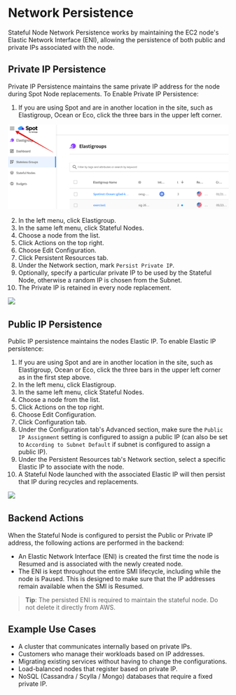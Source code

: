 # Network Persistence

Stateful Node Network Persistence works by maintaining the EC2 node's Elastic Network Interface (ENI), allowing the persistence of both public and private IPs associated with the node.

## Private IP Persistence

Private IP Persistence maintains the same private IP address for the node during Spot Node replacements. To Enable Private IP Persistence:

1. If you are using Spot and are in another location in the site, such as Elastigroup, Ocean or Eco, click the three bars in the upper left corner.

<img src="/connect-your-cloud-provider/_media/connect-additional-account-002.png" />

2. In the left menu, click Elastigroup.
3. In the same left menu, click Stateful Nodes.
4. Choose a node from the list.
5. Click Actions on the top right.
6. Choose Edit Configuration.
7. Click Persistent Resources tab.
8. Under the Network section, mark `Persist Private IP`.
9. Optionally, specify a particular private IP to be used by the Stateful Node, otherwise a random IP is chosen from the Subnet.
10. The Private IP is retained in every node replacement.

<img src="/managed-instance/_media/network-persistence-01.png" />

## Public IP Persistence

Public IP persistence maintains the nodes Elastic IP. To enable Elastic IP persistence:

1. If you are using Spot and are in another location in the site, such as Elastigroup, Ocean or Eco, click the three bars in the upper left corner as in the first step above.
2. In the left menu, click Elastigroup.
3. In the same left menu, click Stateful Nodes.
4. Choose a node from the list.
5. Click Actions on the top right.
6. Choose Edit Configuration.
7. Click Configuration tab.
8. Under the Configuration tab's Advanced section, make sure the `Public IP Assignment` setting is configured to assign a public IP (can also be set to `According to Subnet Default` if subnet is configured to assign a public IP).
9. Under the Persistent Resources tab's Network section, select a specific Elastic IP to associate with the node.
10. A Stateful Node launched with the associated Elastic IP will then persist that IP during recycles and replacements.

<img src="/managed-instance/_media/network-persistence-02.png" />

## Backend Actions

When the Stateful Node is configured to persist the Public or Private IP address, the following actions are performed in the backend:

- An Elastic Network Interface (ENI) is created the first time the node is Resumed and is associated with the newly created node.
- The ENI is kept throughout the entire SMI lifecycle, including while the node is Paused. This is designed to make sure that the IP addresses remain available when the SMI is Resumed.

> **Tip**: The persisted ENI is required to maintain the stateful node. Do not delete it directly from AWS.

## Example Use Cases

- A cluster that communicates internally based on private IPs.
- Customers who manage their workloads based on IP addresses.
- Migrating existing services without having to change the configurations.
- Load-balanced nodes that register based on private IP.
- NoSQL (Cassandra / Scylla / Mongo) databases that require a fixed private IP.
